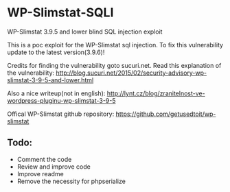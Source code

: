 # WP-Slimstat-SQLI
WP-Slimstat 3.9.5 and lower blind SQL injection exploit

This is a poc exploit for the WP-Slimstat sql injection.
To fix this vulnerability update to the latest version(3.9.6)!

Credits for finding the vulnerability goto sucuri.net. Read this explanation of the vulnerability: 
http://blog.sucuri.net/2015/02/security-advisory-wp-slimstat-3-9-5-and-lower.html

Also a nice writeup(not in english): http://lynt.cz/blog/zranitelnost-ve-wordpress-pluginu-wp-slimstat-3-9-5

Offical WP-Slimstat github repository: https://github.com/getusedtoit/wp-slimstat


Todo:
----
* Comment the code
* Review and improve code
* Improve readme
* Remove the necessity for phpserialize
